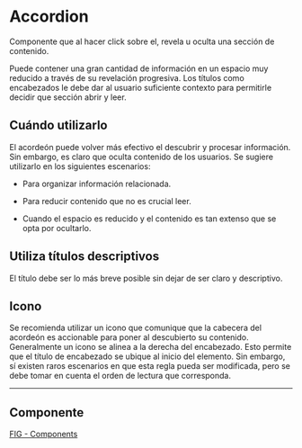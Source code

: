 # Accordion

Componente que al hacer click sobre el, revela u oculta una sección de contenido.

Puede contener una gran cantidad de información en un espacio muy reducido a través de su revelación progresiva. Los títulos como encabezados le debe dar al usuario suficiente contexto para permitirle decidir que sección abrir y leer.

## Cuándo utilizarlo

El acordeón puede volver más efectivo el descubrir y procesar información. Sin embargo, es claro que oculta contenido de los usuarios. Se sugiere utilizarlo en los siguientes escenarios:

-   Para organizar información relacionada.
    
-   Para reducir contenido que no es crucial leer.
    
-   Cuando el espacio es reducido y el contenido es tan extenso que se opta por ocultarlo.
    

## Utiliza títulos descriptivos

El título debe ser lo más breve posible sin dejar de ser claro y descriptivo.

## Icono

Se recomienda utilizar un icono que comunique que la cabecera del acordeón es accionable para poner al descubierto su contenido. Generalmente un icono se alinea a la derecha del encabezado. Esto permite que el título de encabezado se ubique al inicio del elemento. Sin embargo, sí existen raros escenarios en que esta regla pueda ser modificada, pero se debe tomar en cuenta el orden de lectura que corresponda.

---

## Componente

[FIG - Components](https://www.figma.com/file/adTpzuue9VJyGt5D6bb45F/FIG---Components?node-id=2675%3A3441)